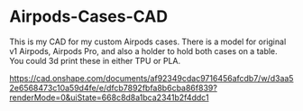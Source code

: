 # Airpods-Cases-CAD
This is my CAD for my custom Airpods cases. There is a model for original v1 Airpods, Airpods Pro, and also a holder to hold both cases on a table.
You could 3d print these in either TPU or PLA.

https://cad.onshape.com/documents/af92349cdac9716456afcdb7/w/d3aa52e6568473c10a59d4fe/e/dfcb7892fbfa8b6cba86f839?renderMode=0&uiState=668c8d8a1bca2341b2f4ddc1
